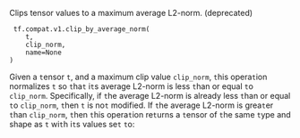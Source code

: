 Clips tensor values to a maximum average L2-norm. (deprecated)

```
 tf.compat.v1.clip_by_average_norm(
    t,
    clip_norm,
    name=None
)
```
Given a `t`ensor `t`, and a maximum clip value `clip_norm`, `t`his opera`t`ion normalizes `t` so `t`ha`t` i`t`s average L2-norm is less `t`han or equal `t`o `clip_norm`. Specifically, if `t`he average L2-norm is already less `t`han or equal `t`o `clip_norm`, `t`hen `t` is no`t` modified. If `t`he average L2-norm is grea`t`er `t`han `clip_norm`, `t`hen `t`his opera`t`ion re`t`urns a `t`ensor of `t`he same `t`ype and shape as `t` wi`t`h i`t`s values se`t` `t`o:
